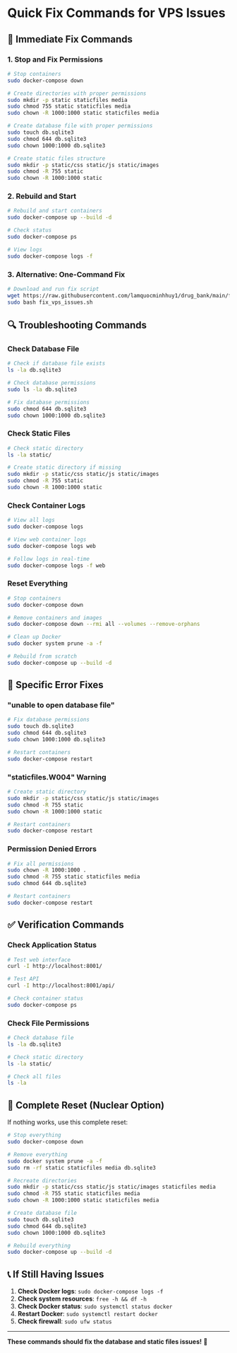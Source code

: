 # Quick Fix Commands for VPS Issues

## 🚨 **Immediate Fix Commands**

### **1. Stop and Fix Permissions**
```bash
# Stop containers
sudo docker-compose down

# Create directories with proper permissions
sudo mkdir -p static staticfiles media
sudo chmod 755 static staticfiles media
sudo chown -R 1000:1000 static staticfiles media

# Create database file with proper permissions
sudo touch db.sqlite3
sudo chmod 644 db.sqlite3
sudo chown 1000:1000 db.sqlite3

# Create static files structure
sudo mkdir -p static/css static/js static/images
sudo chmod -R 755 static
sudo chown -R 1000:1000 static
```

### **2. Rebuild and Start**
```bash
# Rebuild and start containers
sudo docker-compose up --build -d

# Check status
sudo docker-compose ps

# View logs
sudo docker-compose logs -f
```

### **3. Alternative: One-Command Fix**
```bash
# Download and run fix script
wget https://raw.githubusercontent.com/lamquocminhhuy1/drug_bank/main/fix_vps_issues.sh
sudo bash fix_vps_issues.sh
```

## 🔍 **Troubleshooting Commands**

### **Check Database File**
```bash
# Check if database file exists
ls -la db.sqlite3

# Check database permissions
sudo ls -la db.sqlite3

# Fix database permissions
sudo chmod 644 db.sqlite3
sudo chown 1000:1000 db.sqlite3
```

### **Check Static Files**
```bash
# Check static directory
ls -la static/

# Create static directory if missing
sudo mkdir -p static/css static/js static/images
sudo chmod -R 755 static
sudo chown -R 1000:1000 static
```

### **Check Container Logs**
```bash
# View all logs
sudo docker-compose logs

# View web container logs
sudo docker-compose logs web

# Follow logs in real-time
sudo docker-compose logs -f web
```

### **Reset Everything**
```bash
# Stop containers
sudo docker-compose down

# Remove containers and images
sudo docker-compose down --rmi all --volumes --remove-orphans

# Clean up Docker
sudo docker system prune -a -f

# Rebuild from scratch
sudo docker-compose up --build -d
```

## 🎯 **Specific Error Fixes**

### **"unable to open database file"**
```bash
# Fix database permissions
sudo touch db.sqlite3
sudo chmod 644 db.sqlite3
sudo chown 1000:1000 db.sqlite3

# Restart containers
sudo docker-compose restart
```

### **"staticfiles.W004" Warning**
```bash
# Create static directory
sudo mkdir -p static/css static/js static/images
sudo chmod -R 755 static
sudo chown -R 1000:1000 static

# Restart containers
sudo docker-compose restart
```

### **Permission Denied Errors**
```bash
# Fix all permissions
sudo chown -R 1000:1000 .
sudo chmod -R 755 static staticfiles media
sudo chmod 644 db.sqlite3

# Restart containers
sudo docker-compose restart
```

## ✅ **Verification Commands**

### **Check Application Status**
```bash
# Test web interface
curl -I http://localhost:8001/

# Test API
curl -I http://localhost:8001/api/

# Check container status
sudo docker-compose ps
```

### **Check File Permissions**
```bash
# Check database file
ls -la db.sqlite3

# Check static directory
ls -la static/

# Check all files
ls -la
```

## 🚀 **Complete Reset (Nuclear Option)**

If nothing works, use this complete reset:

```bash
# Stop everything
sudo docker-compose down

# Remove everything
sudo docker system prune -a -f
sudo rm -rf static staticfiles media db.sqlite3

# Recreate directories
sudo mkdir -p static/css static/js static/images staticfiles media
sudo chmod -R 755 static staticfiles media
sudo chown -R 1000:1000 static staticfiles media

# Create database file
sudo touch db.sqlite3
sudo chmod 644 db.sqlite3
sudo chown 1000:1000 db.sqlite3

# Rebuild everything
sudo docker-compose up --build -d
```

## 📞 **If Still Having Issues**

1. **Check Docker logs**: `sudo docker-compose logs -f`
2. **Check system resources**: `free -h && df -h`
3. **Check Docker status**: `sudo systemctl status docker`
4. **Restart Docker**: `sudo systemctl restart docker`
5. **Check firewall**: `sudo ufw status`

---

**These commands should fix the database and static files issues!** 🔧 